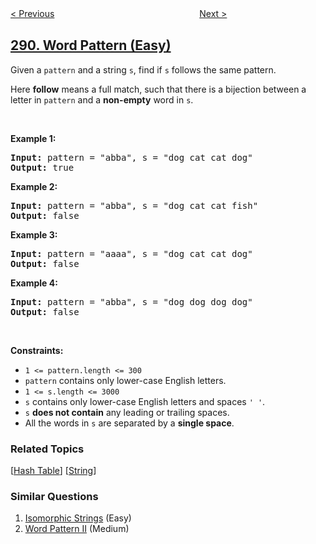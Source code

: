 <!--|This file generated by command(leetcode description); DO NOT EDIT.    |-->
<!--+----------------------------------------------------------------------+-->
<!--|@author    openset <openset.wang@gmail.com>                           |-->
<!--|@link      https://github.com/openset                                 |-->
<!--|@home      https://github.com/openset/leetcode                        |-->
<!--+----------------------------------------------------------------------+-->

[< Previous](../game-of-life "Game of Life")
　　　　　　　　　　　　　　　　
[Next >](../word-pattern-ii "Word Pattern II")

## [290. Word Pattern (Easy)](https://leetcode.com/problems/word-pattern "单词规律")

<p>Given a <code>pattern</code> and a string <code>s</code>, find if <code>s</code>&nbsp;follows the same pattern.</p>

<p>Here <b>follow</b> means a full match, such that there is a bijection between a letter in <code>pattern</code> and a <b>non-empty</b> word in <code>s</code>.</p>

<p>&nbsp;</p>
<p><strong>Example 1:</strong></p>

<pre>
<strong>Input:</strong> pattern = &quot;abba&quot;, s = &quot;dog cat cat dog&quot;
<strong>Output:</strong> true
</pre>

<p><strong>Example 2:</strong></p>

<pre>
<strong>Input:</strong> pattern = &quot;abba&quot;, s = &quot;dog cat cat fish&quot;
<strong>Output:</strong> false
</pre>

<p><strong>Example 3:</strong></p>

<pre>
<strong>Input:</strong> pattern = &quot;aaaa&quot;, s = &quot;dog cat cat dog&quot;
<strong>Output:</strong> false
</pre>

<p><strong>Example 4:</strong></p>

<pre>
<strong>Input:</strong> pattern = &quot;abba&quot;, s = &quot;dog dog dog dog&quot;
<strong>Output:</strong> false
</pre>

<p>&nbsp;</p>
<p><strong>Constraints:</strong></p>

<ul>
	<li><code>1 &lt;= pattern.length &lt;= 300</code></li>
	<li><code>pattern</code> contains only lower-case English letters.</li>
	<li><code>1 &lt;= s.length &lt;= 3000</code></li>
	<li><code>s</code> contains only lower-case English letters and spaces <code>&#39; &#39;</code>.</li>
	<li><code>s</code> <strong>does not contain</strong> any leading or trailing spaces.</li>
	<li>All the words in <code>s</code> are separated by a <strong>single space</strong>.</li>
</ul>

### Related Topics
  [[Hash Table](../../tag/hash-table/README.md)]
  [[String](../../tag/string/README.md)]

### Similar Questions
  1. [Isomorphic Strings](../isomorphic-strings) (Easy)
  1. [Word Pattern II](../word-pattern-ii) (Medium)

